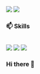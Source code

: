 <div class="contect">
<a href="https://gyaeh-coding.tistory.com/" target="_blank"><img src="https://img.shields.io/badge/Blog-09B3AF?style=flat&logo=vectorlogozone&logoColor=white"/></a>
<a href="https://www.google.com" target="_blank"><img src="https://img.shields.io/badge/jjy2646@gmail.com-EA4335?style=flat&logo=gmail&logoColor=white"/></a>
</div>

### 📫 Skills
<br>
<div class="Skills">
<a target="_blank"><img src="https://img.shields.io/badge/Java-007396?style=flat&logo=JAVA&logoColor=white"/></a>
<a target="_blank"><img src="https://img.shields.io/badge/Spring-6DB33F?style=flat&logo=spring&logoColor=white"/></a>
<a target="_blank"><img src="https://img.shields.io/badge/springboot-6DB33F?style=flat&logo=springboot&logoColor=white"/></a>
</div>


### Hi there 👋

<!--
**Jang-JIye/Jang-JIye** is a ✨ _special_ ✨ repository because its `README.md` (this file) appears on your GitHub profile.

Here are some ideas to get you started:

- 🔭 I’m currently working on ...
- 🌱 I’m currently learning ...
- 👯 I’m looking to collaborate on ...
- 🤔 I’m looking for help with ...
- 💬 Ask me about ...
- 📫 How to reach me: ...
- 😄 Pronouns: ...
- ⚡ Fun fact: ...
-->
